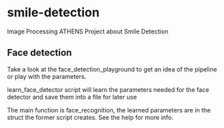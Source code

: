 smile-detection
===============

Image Processing ATHENS Project about Smile Detection

Face detection
--------------

Take a look at the face_detection_playground to get an idea of the pipeline or play with the parameters.

learn_face_detector script will learn the parameters needed for the face detector and save them into a file for later use

The main function is face_recognition, the learned parameters are in the struct the former script creates. See the help for more info.
